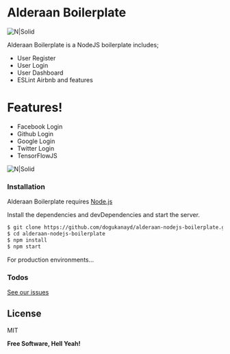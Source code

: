 # Alderaan Boilerplate

![N|Solid](http://icons.iconarchive.com/icons/sensibleworld/starwars/256/Leia-icon.png)

Alderaan Boilerplate is a NodeJS boilerplate includes;

- User Register
- User Login
- User Dashboard
- ESLint Airbnb
  and features

# Features!

- Facebook Login
- Github Login
- Google Login
- Twitter Login
- TensorFlowJS

![N|Solid](https://github.com/dogukanayd/alderaan-nodejs-boilerplate/blob/master/public/images/login.png?raw=true)

### Installation

Alderaan Boilerplate requires [Node.js](https://nodejs.org/)

Install the dependencies and devDependencies and start the server.

```sh
$ git clone https://github.com/dogukanayd/alderaan-nodejs-boilerplate.git
$ cd alderaan-nodejs-boilerplate
$ npm install
$ npm start
```

For production environments...

### Todos

[See our issues](https://github.com/dogukanayd/alderaan-nodejs-boilerplate/issues)

## License

MIT

**Free Software, Hell Yeah!**
